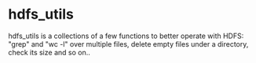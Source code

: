# hdfs_utils
hdfs_utils is a collections of a few functions to better operate with HDFS: "grep" and "wc -l" over multiple files, delete empty files under a directory, check its size and so on..
